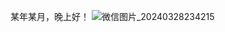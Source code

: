 某年某月，晚上好！
![微信图片_20240328234215](https://github.com/sinocam2023/sinocam.github.io/assets/162824303/4a7e1c1a-a5f9-4d3c-91ce-375bdf96e2d1)
